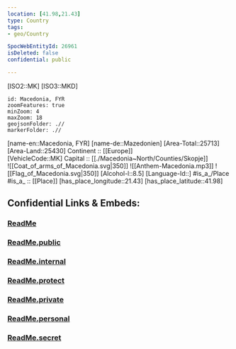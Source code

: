 ```yaml
---
location: [41.98,21.43] 
type: Country
tags:
- geo/Country

SpocWebEntityId: 26961
isDeleted: false
confidential: public

---
```

[ISO2::MK] 
[ISO3::MKD] 

```leaflet
id: Macedonia, FYR
zoomFeatures: true 
minZoom: 4 
maxZoom: 18
geojsonFolder: .//
markerFolder: .//
```

[name-en::Macedonia, FYR] 
[name-de::Mazedonien] 
[Area-Total::25713] 
[Area-Land::25430] 
Continent :: [[Europe]]  
[VehicleCode::MK] 
Capital :: [[./Macedonia~North/Counties/Skopje]]  
![[Coat_of_arms_of_Macedonia.svg|350]] 
![[Anthem-Macedonia.mp3]] 
![[Flag_of_Macedonia.svg|350]] 
[Alcohol-l::8.5] 
[Language-Id::] 
#is_a_/Place  
#is_a_ :: [[Place]] 
[has_place_longitude::21.43] 
[has_place_latitude::41.98] 


## Confidential Links & Embeds: 

### [ReadMe](/_Standards/Earth/Continent/Europe/Europe~South/Macedonia~North/ReadMe.md) 

### [ReadMe.public](/_public/Earth/Continent/Europe/Europe~South/Macedonia~North/ReadMe.public.md) 

### [ReadMe.internal](/_internal/Earth/Continent/Europe/Europe~South/Macedonia~North/ReadMe.internal.md) 

### [ReadMe.protect](/_protect/Earth/Continent/Europe/Europe~South/Macedonia~North/ReadMe.protect.md) 

### [ReadMe.private](/_private/Earth/Continent/Europe/Europe~South/Macedonia~North/ReadMe.private.md) 

### [ReadMe.personal](/_personal/Earth/Continent/Europe/Europe~South/Macedonia~North/ReadMe.personal.md) 

### [ReadMe.secret](/_secret/Earth/Continent/Europe/Europe~South/Macedonia~North/ReadMe.secret.md)

